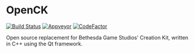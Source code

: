 # OpenCK
[![Build Status](https://travis-ci.com/Adam-Gleave/OpenCK.svg?branch=master)](https://travis-ci.com/Adam-Gleave/OpenCK)
[![Appveyor](https://ci.appveyor.com/api/projects/status/github/Adam-Gleave/OpenCK?svg=true)](https://ci.appveyor.com/project/Adam-Gleave/openck)
[![CodeFactor](https://www.codefactor.io/repository/github/adam-gleave/openck/badge)](https://www.codefactor.io/repository/github/adam-gleave/openck)

Open source replacement for Bethesda Game Studios' Creation Kit, written in C++ using the Qt framework.
